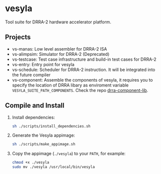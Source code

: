 # vesyla

Tool suite for DRRA-2 hardware accelerator platform.

## Projects

- vs-manas: Low level assembler for DRRA-2 ISA
- vs-alimpsim: Simulator for DRRA-2 (Deprecated)
- vs-testcase: Test case infrastructure and build-in test cases for DRRA-2
- vs-entry: Entry point for vesyla
- vs-schedule: Scheduler for DRRA-2 instruction. It will be integrated into the future compiler
- vs-component: Assemble the components of vesyla, it requires you to specify the location of DRRA libary as enviroment variable `VESYLA_SUITE_PATH_COMPONENTS`. Check the repo [drra-component-lib](https://github.com/silagokth/drra-component-lib).

## Compile and Install

1. Install dependencies:

    ```bash
    sh ./scripts/install_dependencies.sh
    ```

2. Generate the Vesyla appimage:

    ```bash
    sh ./scripts/make_appimage.sh
    ```

3. Copy the appimage (`./vesyla`) to your `PATH`, for example:

    ```bash
    chmod +x ./vesyla
    sudo mv ./vesyla /usr/local/bin/vesyla
    ```
